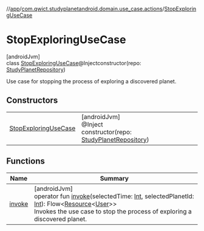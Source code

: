 //[app](../../../index.md)/[com.qwict.studyplanetandroid.domain.use_case.actions](../index.md)/[StopExploringUseCase](index.md)

# StopExploringUseCase

[androidJvm]\
class [StopExploringUseCase](index.md)@Injectconstructor(repo: [StudyPlanetRepository](../../com.qwict.studyplanetandroid.data.repository/-study-planet-repository/index.md))

Use case for stopping the process of exploring a discovered planet.

## Constructors

| | |
|---|---|
| [StopExploringUseCase](-stop-exploring-use-case.md) | [androidJvm]<br>@Inject<br>constructor(repo: [StudyPlanetRepository](../../com.qwict.studyplanetandroid.data.repository/-study-planet-repository/index.md)) |

## Functions

| Name | Summary |
|---|---|
| [invoke](invoke.md) | [androidJvm]<br>operator fun [invoke](invoke.md)(selectedTime: [Int](https://kotlinlang.org/api/latest/jvm/stdlib/kotlin/-int/index.html), selectedPlanetId: [Int](https://kotlinlang.org/api/latest/jvm/stdlib/kotlin/-int/index.html)): Flow&lt;[Resource](../../com.qwict.studyplanetandroid.common/-resource/index.md)&lt;[User](../../com.qwict.studyplanetandroid.domain.model/-user/index.md)&gt;&gt;<br>Invokes the use case to stop the process of exploring a discovered planet. |
